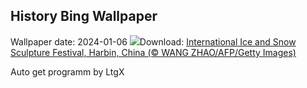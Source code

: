 ## History Bing Wallpaper
Wallpaper date: 2024-01-06
![](https://www.bing.com/th?id=OHR.HarbinFestival_EN-US7952970209_UHD.jpg&w=1000)Download: [International Ice and Snow Sculpture Festival, Harbin, China (© WANG ZHAO/AFP/Getty Images)](https://www.bing.com/th?id=OHR.HarbinFestival_EN-US7952970209_UHD.jpg)

Auto get programm by LtgX
